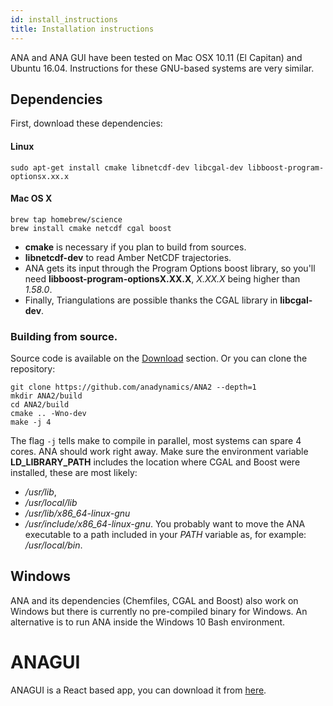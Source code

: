 ```yaml
---
id: install_instructions 
title: Installation instructions
---
```


ANA and ANA GUI have been tested on Mac OSX 10.11 (El Capitan) and Ubuntu 16.04.
Instructions for these GNU-based systems are very similar.

## Dependencies
First, download these dependencies:
#### Linux
```
sudo apt-get install cmake libnetcdf-dev libcgal-dev libboost-program-optionsx.xx.x
```
#### Mac OS X

```
brew tap homebrew/science
brew install cmake netcdf cgal boost
```
 - **cmake** is necessary if you plan to build from sources.
 - **libnetcdf-dev** to read Amber NetCDF trajectories. 
 - ANA gets its input through the Program Options boost library, so you'll need
**libboost-program-optionsX.XX.X**, *X.XX.X* being higher than *1.58.0*. 
 - Finally, Triangulations are possible thanks the CGAL library in **libcgal-dev**.

### Building from source.
Source code is available on the
[Download](https://github.com/anadynamics/ANA2/releases) section. Or you can
clone the repository:
```
git clone https://github.com/anadynamics/ANA2 --depth=1
mkdir ANA2/build
cd ANA2/build
cmake .. -Wno-dev
make -j 4
```
The flag `-j` tells make to compile in parallel, most systems can spare 4 cores.
ANA should work right away. Make sure the
environment variable **LD_LIBRARY_PATH** includes the
location where CGAL and Boost were installed, these are most likely: 
 - */usr/lib*,
 - */usr/local/lib*
 - */usr/lib/x86_64-linux-gnu*
 - */usr/include/x86_64-linux-gnu*.
You probably want to move the ANA executable to a path included in your *PATH*
variable as, for example: */usr/local/bin*.

## Windows 

ANA and its dependencies (Chemfiles, CGAL and Boost) also work on Windows but
there is currently no pre-compiled binary for Windows. 
An alternative is to run ANA inside the Windows 10 Bash environment.

# ANAGUI
ANAGUI is a React based app, you can download it from [here](https://github.com/anadynamics/ANAGUI/releases).

